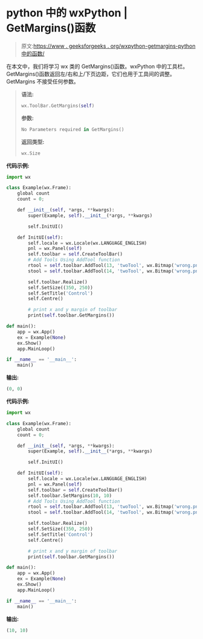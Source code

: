 # python 中的 wxPython | GetMargins()函数

> 原文:[https://www . geeksforgeeks . org/wxpython-getmargins-python 中的函数/](https://www.geeksforgeeks.org/wxpython-getmargins-function-in-python/)

在本文中，我们将学习 wx 类的 GetMargins()函数。wxPython 中的工具栏。GetMargins()函数返回左/右和上/下页边距，它们也用于工具间的调整。GetMargins 不接受任何参数。

> **语法:**
> 
> ```py
> wx.ToolBar.GetMargins(self)
> 
> ```
> 
> **参数:**
> 
> ```py
> No Parameters required in GetMargins()
> 
> ```
> 
> **返回类型:**
> 
> ```py
> wx.Size
> 
> ```

**代码示例:**

```py
import wx

class Example(wx.Frame):
    global count
    count = 0;

    def __init__(self, *args, **kwargs):
        super(Example, self).__init__(*args, **kwargs)

        self.InitUI()

    def InitUI(self):
        self.locale = wx.Locale(wx.LANGUAGE_ENGLISH)
        pnl = wx.Panel(self)
        self.toolbar = self.CreateToolBar()
        # Add Tools Using AddTool function
        rtool = self.toolbar.AddTool(13, 'twoTool', wx.Bitmap('wrong.png'), shortHelp ="Simple Tool2")
        stool = self.toolbar.AddTool(14, 'twoTool', wx.Bitmap('wrong.png'), shortHelp ="Simple Tool")

        self.toolbar.Realize()
        self.SetSize((350, 250))
        self.SetTitle('Control')
        self.Centre()

        # print x and y margin of toolbar
        print(self.toolbar.GetMargins())

def main():
    app = wx.App()
    ex = Example(None)
    ex.Show()
    app.MainLoop()

if __name__ == '__main__':
    main()
```

**输出:**

```py
(0, 0)

```

**代码示例:**

```py
import wx

class Example(wx.Frame):
    global count
    count = 0;

    def __init__(self, *args, **kwargs):
        super(Example, self).__init__(*args, **kwargs)

        self.InitUI()

    def InitUI(self):
        self.locale = wx.Locale(wx.LANGUAGE_ENGLISH)
        pnl = wx.Panel(self)
        self.toolbar = self.CreateToolBar()
        self.toolbar.SetMargins(10, 10)
        # Add Tools Using AddTool function
        rtool = self.toolbar.AddTool(13, 'twoTool', wx.Bitmap('wrong.png'), shortHelp ="Simple Tool2")
        stool = self.toolbar.AddTool(14, 'twoTool', wx.Bitmap('wrong.png'), shortHelp ="Simple Tool")

        self.toolbar.Realize()
        self.SetSize((350, 250))
        self.SetTitle('Control')
        self.Centre()

        # print x and y margin of toolbar
        print(self.toolbar.GetMargins())

def main():
    app = wx.App()
    ex = Example(None)
    ex.Show()
    app.MainLoop()

if __name__ == '__main__':
    main()
```

**输出:**

```py
(10, 10)

```
